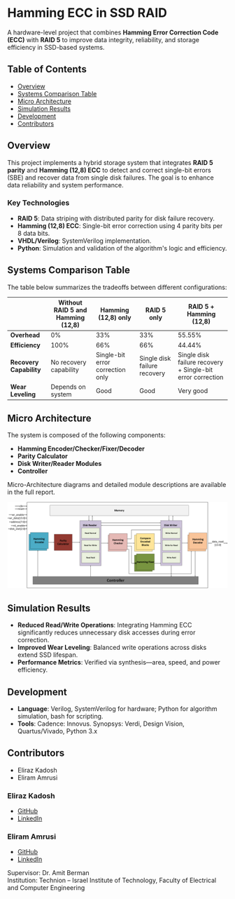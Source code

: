 # Hamming ECC in SSD RAID

A hardware-level project that combines **Hamming Error Correction Code (ECC)** with **RAID 5** to improve data integrity, reliability, and storage efficiency in SSD-based systems.

## Table of Contents
- [Overview](#overview)
- [Systems Comparison Table](#systems-comparison-table)
- [Micro Architecture](#micro-architecture)
- [Simulation Results](#simulation-results)
- [Development](#development)
- [Contributors](#contributors)

## Overview
This project implements a hybrid storage system that integrates **RAID 5 parity** and **Hamming (12,8) ECC** to detect and correct single-bit errors (SBE) and recover data from single disk failures. The goal is to enhance data reliability and system performance.

### Key Technologies
- **RAID 5**: Data striping with distributed parity for disk failure recovery.
- **Hamming (12,8) ECC**: Single-bit error correction using 4 parity bits per 8 data bits.
- **VHDL/Verilog**: SystemVerilog implementation.
- **Python**: Simulation and validation of the algorithm's logic and efficiency.

## Systems Comparison Table

The table below summarizes the tradeoffs between different configurations:

|                              | Without RAID 5 and Hamming (12,8) | Hamming (12,8) only | RAID 5 only | RAID 5 + Hamming (12,8) |
|------------------------------|------------------------------------|---------------------|--------------|--------------------------|
| **Overhead**                | 0%                                | 33%                | 33%         | 55.55%                  |
| **Efficiency**              | 100%                              | 66%                | 66%         | 44.44%                  |
| **Recovery Capability**     | No recovery capability             | Single-bit error correction only | Single disk failure recovery | Single disk failure recovery + Single-bit error correction |
| **Wear Leveling**           | Depends on system                  | Good               | Good        | Very good               |


## Micro Architecture
The system is composed of the following components:
- **Hamming Encoder/Checker/Fixer/Decoder**
- **Parity Calculator**
- **Disk Writer/Reader Modules**
- **Controller**

Micro-Architecture diagrams and detailed module descriptions are available in the full report.

![Top Level Architecture](images/Micro-Architecture/top_level_diagram.png)

## Simulation Results
- **Reduced Read/Write Operations**: Integrating Hamming ECC significantly reduces unnecessary disk accesses during error correction.
- **Improved Wear Leveling**: Balanced write operations across disks extend SSD lifespan.
- **Performance Metrics**: Verified via synthesis—area, speed, and power efficiency.

## Development
- **Language**: Verilog, SystemVerilog for hardware; Python for algorithm simulation, bash for scripting.
- **Tools**: Cadence: Innovus. Synopsys: Verdi, Design Vision, Quartus/Vivado, Python 3.x

## Contributors
- Eliraz Kadosh 
- Eliram Amrusi


### Eliraz Kadosh
- [GitHub](https://github.com/elirazkadosh)
- [LinkedIn](https://www.linkedin.com/in/eliraz-kadosh)

### Eliram Amrusi
- [GitHub](https://github.com/eliramamrusi)
- [LinkedIn](https://www.linkedin.com/in/eliram-amrusi-11b949258)


Supervisor: Dr. Amit Berman  
Institution: Technion – Israel Institute of Technology, Faculty of Electrical and Computer Engineering
